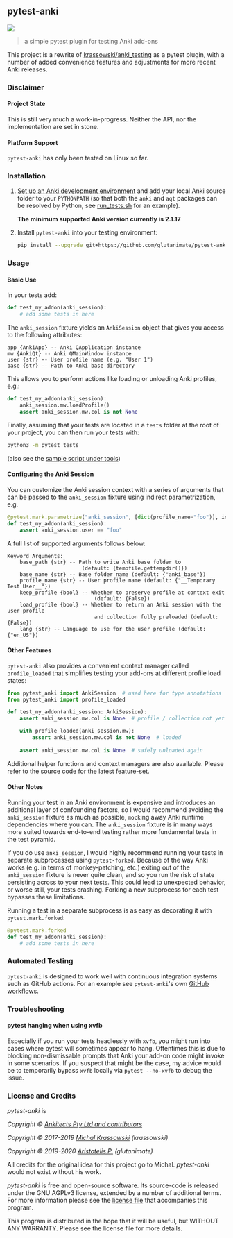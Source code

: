## pytest-anki

[![](https://github.com/glutanimate/pytest-anki/workflows/tests/badge.svg)](https://github.com/glutanimate/pytest-anki/actions?query=workflow%3Atests)

> a simple pytest plugin for testing Anki add-ons

This project is a rewrite of [krassowski/anki_testing](https://github.com/krassowski/anki_testing) as a pytest plugin, with a number of added convenience features and adjustments for more recent Anki releases.


### Disclaimer

#### Project State

This is still very much a work-in-progress. Neither the API, nor the implementation are set in stone.

#### Platform Support

`pytest-anki` has only been tested on Linux so far.

### Installation

1. [Set up an Anki development environment](https://github.com/dae/anki/blob/master/README.development) and add your local Anki source folder to your `PYTHONPATH` (so that both the `anki` and `aqt` packages can be resolved by Python, see [run_tests.sh](tools/run_tests.sh) for an example).

    **The minimum supported Anki version currently is 2.1.17**

2. Install `pytest-anki` into your testing environment:

    ```bash
    pip install --upgrade git+https://github.com/glutanimate/pytest-anki.git
    ```

### Usage

#### Basic Use

In your tests add:
   
```python
def test_my_addon(anki_session):
    # add some tests in here
```

The `anki_session` fixture yields an `AnkiSession` object that gives you access to the following attributes:

```
app {AnkiApp} -- Anki QApplication instance
mw {AnkiQt} -- Anki QMainWindow instance
user {str} -- User profile name (e.g. "User 1")
base {str} -- Path to Anki base directory
```

This allows you to perform actions like loading or unloading Anki profiles, e.g.:

```python
def test_my_addon(anki_session):
    anki_session.mw.loadProfile()
    assert anki_session.mw.col is not None
```

Finally, assuming that your tests are located in a `tests` folder at the root of your project, you can then run your tests with:

```bash
python3 -m pytest tests
```

(also see the [sample script under tools](./tools/run_tests.sh))

#### Configuring the Anki Session

You can customize the Anki session context with a series of arguments that can be passed to the `anki_session` fixture using indirect parametrization, e.g.

```python
@pytest.mark.parametrize("anki_session", [dict(profile_name="foo")], indirect=True)
def test_my_addon(anki_session):
    assert anki_session.user == "foo"
```

A full list of supported arguments follows below:

```
Keyword Arguments:
    base_path {str} -- Path to write Anki base folder to
                        (default: {tempfile.gettempdir()})
    base_name {str} -- Base folder name (default: {"anki_base"})
    profile_name {str} -- User profile name (default: {"__Temporary Test User__"})
    keep_profile {bool} -- Whether to preserve profile at context exit
                            (default: {False})
    load_profile {bool} -- Whether to return an Anki session with the user profile
                            and collection fully preloaded (default: {False})
    lang {str} -- Language to use for the user profile (default: {"en_US"})
```

#### Other Features

`pytest-anki` also provides a convenient context manager called `profile_loaded` that simplifies testing your add-ons at different profile load states:

```python
from pytest_anki import AnkiSession  # used here for type annotations
from pytest_anki import profile_loaded

def test_my_addon(anki_session: AnkiSession):
    assert anki_session.mw.col is None  # profile / collection not yet loaded

    with profile_loaded(anki_session.mw):
        assert anki_session.mw.col is not None  # loaded
    
    assert anki_session.mw.col is None  # safely unloaded again
```

Additional helper functions and context managers are also available. Please refer to the source code for the latest feature-set.

#### Other Notes

Running your test in an Anki environment is expensive and introduces an additional layer of confounding factors, so I would recommend avoiding the `anki_session` fixture as much as possible, `mock`ing away Anki runtime dependencies where you can. The `anki_session` fixture is in many ways more suited towards end-to-end testing rather more fundamental tests in the test pyramid.

If you do use `anki_session`, I would highly recommend running your tests in separate subprocesses using `pytest-forked`. Because of the way Anki works (e.g. in terms of monkey-patching, etc.) exiting out of the `anki_session` fixture is never quite clean, and so you run the risk of state persisting across to your next tests. This could lead to unexpected behavior, or worse still, your tests crashing. Forking a new subprocess for each test bypasses these limitations.

Running a test in a separate subprocess is as easy as decorating it with `pytest.mark.forked`:

```python
@pytest.mark.forked
def test_my_addon(anki_session):
    # add some tests in here
```

### Automated Testing

`pytest-anki` is designed to work well with continuous integration systems such as GitHub actions. For an example see `pytest-anki`'s own [GitHub workflows](./.github/workflows/tests.yml).


### Troubleshooting

#### pytest hanging when using xvfb

Especially if you run your tests headlessly with `xvfb`, you might run into cases where pytest will sometimes appear to hang. Oftentimes this is due to blocking non-dismissable prompts that Anki your add-on code might invoke in some scenarios. If you suspect that might be the case, my advice would be to temporarily bypass `xvfb` locally via `pytest --no-xvfb` to debug the issue.

### License and Credits

*pytest-anki* is

*Copyright © [Ankitects Pty Ltd and contributors](https://github.com/ankitects/)*

*Copyright © 2017-2019 [Michal Krassowski](https://github.com/krassowski/anki_testing) (krassowski)*

*Copyright © 2019-2020 [Aristotelis P.](https://glutanimate.com/) (glutanimate)*

All credits for the original idea for this project go to Michal. _pytest-anki_ would not exist without his work.

_pytest-anki_ is free and open-source software. Its source-code is released under the GNU AGPLv3 license, extended by a number of additional terms. For more information please see the [license file](https://github.com/glutanimate/pytest-anki/blob/master/LICENSE) that accompanies this program.

This program is distributed in the hope that it will be useful, but WITHOUT ANY WARRANTY. Please see the license file for more details.